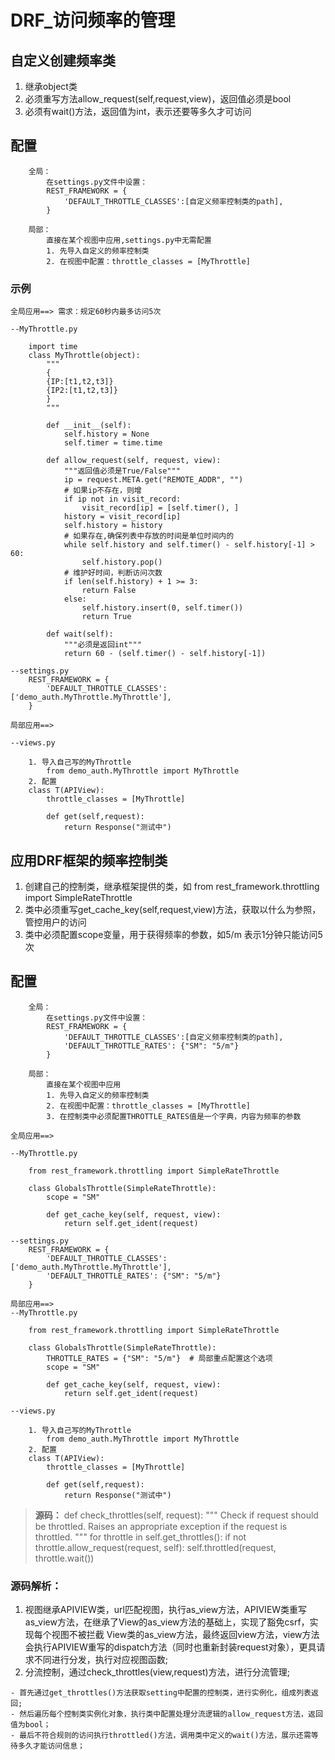 # DRF_访问频率的管理
## 自定义创建频率类
1. 继承object类
2. 必须重写方法allow_request(self,request,view)，返回值必须是bool
3. 必须有wait()方法，返回值为int，表示还要等多久才可访问

## 配置
        全局：
            在settings.py文件中设置：
            REST_FRAMEWORK = {
                'DEFAULT_THROTTLE_CLASSES':[自定义频率控制类的path],
            }

        局部：
            直接在某个视图中应用,settings.py中无需配置
            1. 先导入自定义的频率控制类
            2. 在视图中配置：throttle_classes = [MyThrottle]
### 示例
```
全局应用==> 需求：规定60秒内最多访问5次

--MyThrottle.py

    import time
    class MyThrottle(object):
        """
        {
        {IP:[t1,t2,t3]}
        {IP2:[t1,t2,t3]}
        }
        """

        def __init__(self):
            self.history = None
            self.timer = time.time

        def allow_request(self, request, view):
            """返回值必须是True/False"""
            ip = request.META.get("REMOTE_ADDR", "")
            # 如果ip不存在，则增
            if ip not in visit_record:
                visit_record[ip] = [self.timer(), ]
            history = visit_record[ip]
            self.history = history
            # 如果存在,确保列表中存放的时间是单位时间内的
            while self.history and self.timer() - self.history[-1] > 60:
                self.history.pop()
            # 维护好时间，判断访问次数
            if len(self.history) + 1 >= 3:
                return False
            else:
                self.history.insert(0, self.timer())
                return True

        def wait(self):
            """必须是返回int"""
            return 60 - (self.timer() - self.history[-1])
```
```
--settings.py
    REST_FRAMEWORK = {
        'DEFAULT_THROTTLE_CLASSES': ['demo_auth.MyThrottle.MyThrottle'],
    }
```
```
局部应用==>

--views.py

    1. 导入自己写的MyThrottle
        from demo_auth.MyThrottle import MyThrottle
    2. 配置
    class T(APIView):
        throttle_classes = [MyThrottle]

        def get(self,request):
            return Response("测试中")
```

## 应用DRF框架的频率控制类
1. 创建自己的控制类，继承框架提供的类，如 from rest_framework.throttling import SimpleRateThrottle
2. 类中必须重写get_cache_key(self,request,view)方法，获取以什么为参照，管控用户的访问
3. 类中必须配置scope变量，用于获得频率的参数，如5/m  表示1分钟只能访问5次

## 配置
        全局：
            在settings.py文件中设置：
            REST_FRAMEWORK = {
                'DEFAULT_THROTTLE_CLASSES':[自定义频率控制类的path],
                'DEFAULT_THROTTLE_RATES': {"SM": "5/m"}
            }

        局部：
            直接在某个视图中应用
            1. 先导入自定义的频率控制类
            2. 在视图中配置：throttle_classes = [MyThrottle]
            3. 在控制类中必须配置THROTTLE_RATES值是一个字典，内容为频率的参数

```
全局应用==>

--MyThrottle.py

    from rest_framework.throttling import SimpleRateThrottle

    class GlobalsThrottle(SimpleRateThrottle):
        scope = "SM"

        def get_cache_key(self, request, view):
            return self.get_ident(request)
```
```
--settings.py
    REST_FRAMEWORK = {
        'DEFAULT_THROTTLE_CLASSES': ['demo_auth.MyThrottle.MyThrottle'],
        'DEFAULT_THROTTLE_RATES': {"SM": "5/m"}
    }
```
```
局部应用==>
--MyThrottle.py

    from rest_framework.throttling import SimpleRateThrottle

    class GlobalsThrottle(SimpleRateThrottle):
        THROTTLE_RATES = {"SM": "5/m"}  # 局部重点配置这个选项
        scope = "SM"

        def get_cache_key(self, request, view):
            return self.get_ident(request)

--views.py

    1. 导入自己写的MyThrottle
        from demo_auth.MyThrottle import MyThrottle
    2. 配置
    class T(APIView):
        throttle_classes = [MyThrottle]

        def get(self,request):
            return Response("测试中")
```

>**源码：**
    def check_throttles(self, request):
        """
        Check if request should be throttled.
        Raises an appropriate exception if the request is throttled.
        """
        for throttle in self.get_throttles():
            if not throttle.allow_request(request, self):
                self.throttled(request, throttle.wait())

### 源码解析：
1. 视图继承APIVIEW类，url匹配视图，执行as_view方法，APIVIEW类重写as_view方法，在继承了View的as_view方法的基础上，实现了豁免csrf，实现每个视图不被拦截
View类的as_view方法，最终返回view方法，view方法会执行APIVIEW重写的dispatch方法（同时也重新封装request对象），更具请求不同进行分发，执行对应视图函数;
2. 分流控制，通过check_throttles(view,request)方法，进行分流管理;

>
    - 首先通过get_throttles()方法获取setting中配置的控制类，进行实例化，组成列表返回;
    - 然后遍历每个控制类实例化对象，执行类中配置处理分流逻辑的allow_request方法，返回值为bool；
    - 最后不符合规则的访问执行throttled()方法，调用类中定义的wait()方法，展示还需等待多久才能访问信息；


